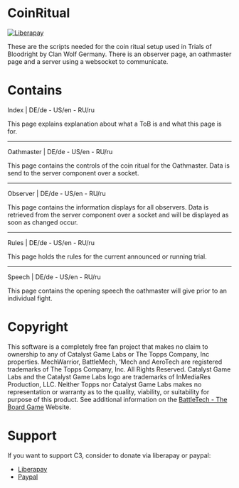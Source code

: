 # CoinRitual

[![Liberapay](https://img.shields.io/liberapay/receives/WarWolfen.svg?logo=liberapay)](https://liberapay.com/WarWolfen)

These are the scripts needed for the coin ritual setup used in Trials of Bloodright by Clan Wolf Germany. There is an observer page, an oathmaster page and a server using a websocket to communicate.

# Contains
Index | DE/de - US/en - RU/ru

This page explains explanation about what a ToB is and what this page is for.

-----------

Oathmaster | DE/de - US/en - RU/ru

This page contains the controls of the coin ritual for the Oathmaster.
Data is send to the server component over a socket.

-----------

Observer | DE/de - US/en - RU/ru

This page contains the information displays for all observers.
Data is retrieved from the server component over a socket and will be displayed as soon as changed occur.

-----------

Rules | DE/de - US/en - RU/ru

This page holds the rules for the current announced or running trial.

---

Speech | DE/de - US/en - RU/ru

This page contains the opening speech the oathmaster will give prior to an individual fight.

# Copyright
This software is a completely free fan project that makes no claim to ownership to any of Catalyst Game Labs or The Topps Company, Inc properties. MechWarrior, BattleMech, ‘Mech and AeroTech are registered trademarks of The Topps Company, Inc. All Rights Reserved. Catalyst Game Labs and the Catalyst Game Labs logo are trademarks of InMediaRes Production, LLC. Neither Topps nor Catalyst Game Labs makes no representation or warranty as to the quality, viability, or suitability for purpose of this product.
See additional information on the [BattleTech - The Board Game](https://bg.battletech.com/?page_id=34) Website.

# Support
If you want to support C3, consider to donate via liberapay or paypal:
* [Liberapay](https://liberapay.com/WarWolfen "Liberapay")
* [Paypal](https://www.paypal.com/paypalme/ClanWolf?country.x=DE&locale.x=de_DE "Paypal")
